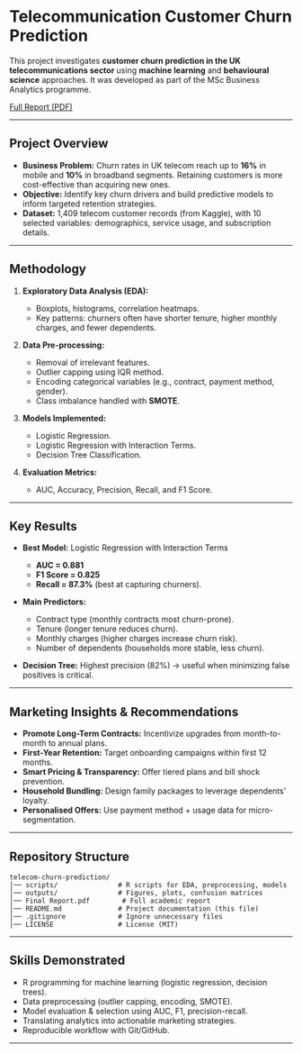 
#  Telecommunication Customer Churn Prediction

This project investigates **customer churn prediction in the UK telecommunications sector** using **machine learning** and **behavioural science** approaches.
It was developed as part of the MSc Business Analytics programme.

 [Full Report (PDF)](Final%20Report.pdf)

---

##  Project Overview

* **Business Problem:** Churn rates in UK telecom reach up to **16%** in mobile and **10%** in broadband segments. Retaining customers is more cost-effective than acquiring new ones.
* **Objective:** Identify key churn drivers and build predictive models to inform targeted retention strategies.
* **Dataset:** 1,409 telecom customer records (from Kaggle), with 10 selected variables: demographics, service usage, and subscription details.

---

##  Methodology

1. **Exploratory Data Analysis (EDA):**

   * Boxplots, histograms, correlation heatmaps.
   * Key patterns: churners often have shorter tenure, higher monthly charges, and fewer dependents.

2. **Data Pre-processing:**

   * Removal of irrelevant features.
   * Outlier capping using IQR method.
   * Encoding categorical variables (e.g., contract, payment method, gender).
   * Class imbalance handled with **SMOTE**.

3. **Models Implemented:**

   * Logistic Regression.
   * Logistic Regression with Interaction Terms.
   * Decision Tree Classification.

4. **Evaluation Metrics:**

   * AUC, Accuracy, Precision, Recall, and F1 Score.

---

##  Key Results

* **Best Model:** Logistic Regression with Interaction Terms

  * **AUC = 0.881**
  * **F1 Score = 0.825**
  * **Recall = 87.3%** (best at capturing churners).

* **Main Predictors:**

  * Contract type (monthly contracts most churn-prone).
  * Tenure (longer tenure reduces churn).
  * Monthly charges (higher charges increase churn risk).
  * Number of dependents (households more stable, less churn).

* **Decision Tree:** Highest precision (82%) → useful when minimizing false positives is critical.

---

##  Marketing Insights & Recommendations

* **Promote Long-Term Contracts:** Incentivize upgrades from month-to-month to annual plans.
* **First-Year Retention:** Target onboarding campaigns within first 12 months.
* **Smart Pricing & Transparency:** Offer tiered plans and bill shock prevention.
* **Household Bundling:** Design family packages to leverage dependents’ loyalty.
* **Personalised Offers:** Use payment method + usage data for micro-segmentation.

---

##  Repository Structure

```
telecom-churn-prediction/
│── scripts/               # R scripts for EDA, preprocessing, models
│── outputs/               # Figures, plots, confusion matrices
│── Final Report.pdf        # Full academic report
│── README.md              # Project documentation (this file)
│── .gitignore             # Ignore unnecessary files
│── LICENSE                # License (MIT)
```

---

##  Skills Demonstrated

* R programming for machine learning (logistic regression, decision trees).
* Data preprocessing (outlier capping, encoding, SMOTE).
* Model evaluation & selection using AUC, F1, precision-recall.
* Translating analytics into actionable marketing strategies.
* Reproducible workflow with Git/GitHub.

---

